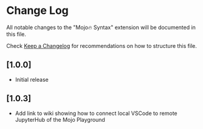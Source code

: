 # Change Log

All notable changes to the "Mojo🔥 Syntax" extension will be documented in this file.

Check [Keep a Changelog](http://keepachangelog.com/) for recommendations on how to structure this file.

## [1.0.0]

- Initial release

## [1.0.3]

- Add link to wiki showing how to connect local VSCode to remote JupyterHub of the Mojo Playground